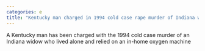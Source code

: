 ```yaml
---
categories: e
title: "Kentucky man charged in 1994 cold case rape murder of Indiana woman"
---
```

A Kentucky man has been charged with the 1994 cold case murder of an Indiana widow who lived alone and relied on an in-home oxygen machine